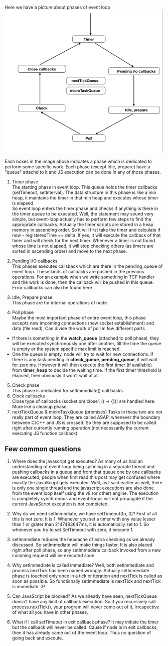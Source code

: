 Here we have a picture about phases of event loop
![img](assets/EventloopCycle.png)

Each boxes in the image above indicates a phase which is dedicated to perform some specific work. Each phase (except Idle, prepare) have a "queue" attachd to it and JS execution can be done in any of those phases.

1. Timer phase <br>
    The starting phase in event loop. This queue holds the timer callbacks (setTimeout, setInterval). The data structure in this phase is like a min heap, it maintains the timer in that min heap and executes whose timer is elapsed. <br>
    So event loop enters the timer phase and checks if anything is there in the timer queue to be executed. Well, the statement may sound very simple, but event-loop actually has to perform few steps to find the appropriate callbacks.
Actually the timer scripts are stored in a heap memory in ascending order. So it will first take the timer and calculate if now - registeredTime == delta. If yes, it will execute the callback of that timer and will check for the next timer. Whenever a timer is not found whose time is not elapsed, it will stop checking others (as timers are sorted in ascending order) and move to the next phase.

2. Pending I/O callbacks <br>
   This phases executes callsback which are there in the pending_queue of event loop. These kinds of callbacks are pushed in the previous operations. For an example when we write something in TCP handler and the work is done, then the callback will be pushed in this queue. Error callbacks can also be found here
3. Idle, Prepare phase<br>
   This phase are for internal operations of node
4. Poll phase <br>
   Maybe the most important phase of entire event loop, this phase accepts  new imcoming connections (new socket establishment) and data (file read). Can divide the work of poll in few different parts<br>
- If there is something in the **watch_queue** (attached to poll phase), they will be executed synchronously one after another, till the time the queue is empty or the system specific     max limit is reached.
- One the queue is empty, node will try to wait for new connections. If there is any task pending in **check_queue**, **pending_queue**, it will wait for zero ms. However it will then execute the first timer (if available) from **timer_heap** to decide the waiting time. If the first timer threshold is elapsed, then obviously it won't wait at all.
5. Check phase <br>
   This phase is dedicated for setImmediate() call backs.
6. Clock callbacks <br>
   Close type of callbacks (socket.on('close', () => {})) are handled here. More like a cleanup phase.
7. nextTickQueue & microTaskQueue (promises)
   Tasks in these two are not really part of event loop. They are called ASAP, whenever the boundary between C/C++ and JS is crossed. So they are supposed to be called right after currently running operation (not necessarily the current executing JS function callback)

## Few common questions
1. Where does the javascript get executed?
As many of us had an understanding of event-loop being spinning in a separate thread and pushing callbacks in a queue and from that queue one by one callbacks are executed; people when first read this post may get confused where exactly the JavaScript gets executed.
Well, as I said earlier as well, there is only one single thread and the javascript executions are also done from the event loop itself using the v8 (or other) engine. The execution is completely synchronous and event-loops will not propagate if the current JavaScript execution is not completed.

2. Why do we need setImmediate, we have setTimeout(fn, 0)?
First of all this is not zero. It is 1. Whenever you set a timer with any value lesser than 1 or grater than 2147483647ms, it is automatically set to 1. So whenever you try to set SetTimeout with zero, it become 1.

3. setImmediate reduces the headache of extra checking as we already discussed. So setImmediate will make things faster. It is also placed right after poll phase, so any setImmediate callback invoked from a new incoming request will be executed soon.

4. Why setImmediate is called immediate?
Well, both setImmediate and process.nextTick has been named wrongly. Actually setImmediate phase is touched only once in a tick or iteration and nextTick is called as soon as possible. So functionally setImmediate is nextTick and nextTick is immediate. :P

5. Can JavaScript be blocked?
As we already have seen, nextTickQueue doesn’t have any limit of callback execution. So if you recursively call process.nextTick(), your program will never come out of it, irrespective of what all you have in other phases.

6. What if I call setTimeout in exit callback phase?
It may initiate the timer but the callback will never be called. Cause if node is in exit callbacks, then it has already came out of the event loop. Thus no question of going back and execute.
